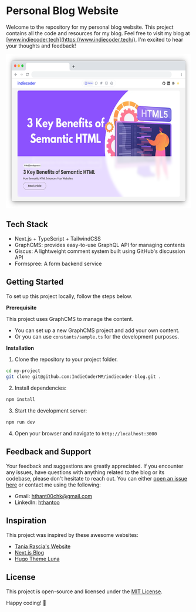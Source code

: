 # Personal Blog Website

Welcome to the repository for my personal blog website. This project contains all the code and resources for my blog. Feel free to visit my blog at [www.indiecoder.tech](https://www.indiecoder.tech/). I'm excited to hear your thoughts and feedback! 

<img src="./app_screenshot.png" width=650 height=420 />

## Tech Stack 

- Next.js + TypeScript + TailwindCSS
- GraphCMS: provides easy-to-use GraphQL API for managing contents
- Giscus: A lightweight comment system built using GitHub's discussion API
- Formspree: A form backend service

## Getting Started

To set up this project locally, follow the steps below.

**Prerequisite**

This project uses GraphCMS to manage the content. 
- You can set up a new GraphCMS project and add your own content. 
- Or you can use `constants/sample.ts` for the development purposes.

**Installation**

1. Clone the repository to your project folder.
```sh
cd my-project
git clone git@github.com:IndieCoderMM/indiecoder-blog.git .
```
2. Install dependencies:
```sh
npm install
```
3. Start the development server:
```sh
npm run dev
```
4. Open your browser and navigate to `http://localhost:3000`

## Feedback and Support

Your feedback and suggestions are greatly appreciated. 
If you encounter any issues, have questions with anything related to the blog or its codebase, please don't hesitate to reach out. You can either [open an issue here](https://github.com/IndieCoderMM/indiecoder-blog/issues/new) or contact me using the following:

- Gmail: hthant00chk@gmail.com
- LinkedIn: [hthantoo](https://www.linkedin.com/in/hthantoo/)

## Inspiration

This project was inspired by these awesome websites:

- [Tania Rascia's Website](https://www.taniarascia.com/)
- [Next.js Blog](https://create-blog-with-nextjs.vercel.app/)
- [Hugo Theme Luna](https://github.com/Ice-Hazymoon/hugo-theme-luna) 

## License

This project is open-source and licensed under the [MIT License](./LICENSE).

Happy coding! 🚀
